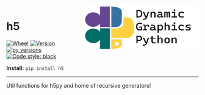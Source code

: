 <a href="https://github.com/dynamic-graphics-inc/dgpy-libs">
<img align="right" src="https://github.com/dynamic-graphics-inc/dgpy-libs/blob/main/docs/images/dgpy_banner.svg?raw=true" alt="drawing" height="120" width="300"/>
</a>

# h5

[![Wheel](https://img.shields.io/pypi/wheel/h5.svg)](https://img.shields.io/pypi/wheel/h5.svg)
[![Version](https://img.shields.io/pypi/v/h5.svg)](https://img.shields.io/pypi/v/h5.svg)
[![py_versions](https://img.shields.io/pypi/pyversions/h5.svg)](https://img.shields.io/pypi/pyversions/h5.svg)
[![Code style: black](https://img.shields.io/badge/code%20style-black-000000.svg)](https://github.com/psf/black)

**Install:** `pip install h5`

---

Util functions for h5py and home of recursive generators!
